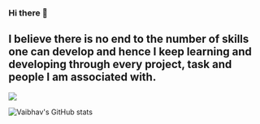 ### Hi there 👋

## I believe there is no end to the number of skills one can develop and hence I keep learning and developing through every project, task and people I am associated with.


[![](https://github-readme-stats.vercel.app/api?username=vrdhoke)](https://github-readme-stats.vercel.app/api?username=vrdhoke)




![Vaibhav's GitHub stats](https://raw.githubusercontent.com/abhisheknaiidu/abhisheknaiidu/master/code.gif)
